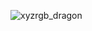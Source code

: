 <!-- ![kitten](https://github.com/Aikawa3311/GeometryProcessing/blob/master/raycast/kitten_highreso.gif) -->
![xyzrgb_dragon](https://github.com/Aikawa3311/GeometryProcessing/blob/master/raycast/xyzrgb_dragon.gif)

<!--
### Hi there 👋

**Aikawa3311/Aikawa3311** is a ✨ _special_ ✨ repository because its `README.md` (this file) appears on your GitHub profile.

Here are some ideas to get you started:

- 🔭 I’m currently working on ...
- 🌱 I’m currently learning ...
- 👯 I’m looking to collaborate on ...
- 🤔 I’m looking for help with ...
- 💬 Ask me about ...
- 📫 How to reach me: ...
- 😄 Pronouns: ...
- ⚡ Fun fact: ...
-->
